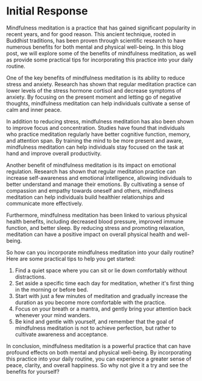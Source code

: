 # Initial Response

Mindfulness meditation is a practice that has gained significant popularity in recent years, and for good reason. This ancient technique, rooted in Buddhist traditions, has been proven through scientific research to have numerous benefits for both mental and physical well-being. In this blog post, we will explore some of the benefits of mindfulness meditation, as well as provide some practical tips for incorporating this practice into your daily routine.

One of the key benefits of mindfulness meditation is its ability to reduce stress and anxiety. Research has shown that regular meditation practice can lower levels of the stress hormone cortisol and decrease symptoms of anxiety. By focusing on the present moment and letting go of negative thoughts, mindfulness meditation can help individuals cultivate a sense of calm and inner peace.

In addition to reducing stress, mindfulness meditation has also been shown to improve focus and concentration. Studies have found that individuals who practice meditation regularly have better cognitive function, memory, and attention span. By training the mind to be more present and aware, mindfulness meditation can help individuals stay focused on the task at hand and improve overall productivity.

Another benefit of mindfulness meditation is its impact on emotional regulation. Research has shown that regular meditation practice can increase self-awareness and emotional intelligence, allowing individuals to better understand and manage their emotions. By cultivating a sense of compassion and empathy towards oneself and others, mindfulness meditation can help individuals build healthier relationships and communicate more effectively.

Furthermore, mindfulness meditation has been linked to various physical health benefits, including decreased blood pressure, improved immune function, and better sleep. By reducing stress and promoting relaxation, meditation can have a positive impact on overall physical health and well-being.

So how can you incorporate mindfulness meditation into your daily routine? Here are some practical tips to help you get started:

1. Find a quiet space where you can sit or lie down comfortably without distractions.
2. Set aside a specific time each day for meditation, whether it's first thing in the morning or before bed.
3. Start with just a few minutes of meditation and gradually increase the duration as you become more comfortable with the practice.
4. Focus on your breath or a mantra, and gently bring your attention back whenever your mind wanders.
5. Be kind and gentle with yourself, and remember that the goal of mindfulness meditation is not to achieve perfection, but rather to cultivate awareness and acceptance.

In conclusion, mindfulness meditation is a powerful practice that can have profound effects on both mental and physical well-being. By incorporating this practice into your daily routine, you can experience a greater sense of peace, clarity, and overall happiness. So why not give it a try and see the benefits for yourself?